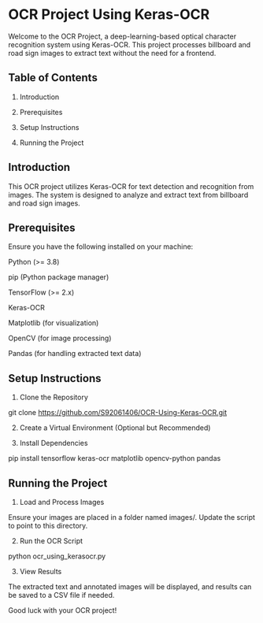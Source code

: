 # OCR Project Using Keras-OCR

Welcome to the OCR Project, a deep-learning-based optical character recognition system using Keras-OCR. This project processes billboard and road sign images to extract text without the need for a frontend.

## Table of Contents

1. Introduction

2. Prerequisites

3. Setup Instructions

4. Running the Project

## Introduction

This OCR project utilizes Keras-OCR for text detection and recognition from images. The system is designed to analyze and extract text from billboard and road sign images.

## Prerequisites

Ensure you have the following installed on your machine:

Python (>= 3.8)

pip (Python package manager)

TensorFlow (>= 2.x)

Keras-OCR

Matplotlib (for visualization)

OpenCV (for image processing)

Pandas (for handling extracted text data)

## Setup Instructions

1. Clone the Repository

git clone https://github.com/S92061406/OCR-Using-Keras-OCR.git

2. Create a Virtual Environment (Optional but Recommended)

3. Install Dependencies

pip install tensorflow keras-ocr matplotlib opencv-python pandas

## Running the Project

1. Load and Process Images

Ensure your images are placed in a folder named images/. Update the script to point to this directory.

2. Run the OCR Script

python ocr_using_kerasocr.py

3. View Results

The extracted text and annotated images will be displayed, and results can be saved to a CSV file if needed.

Good luck with your OCR project!
